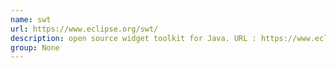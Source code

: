 ```yaml
---
name: swt
url: https://www.eclipse.org/swt/
description: open source widget toolkit for Java. URL : https://www.eclipse.org/swt/ Groups : None
group: None
---
```

